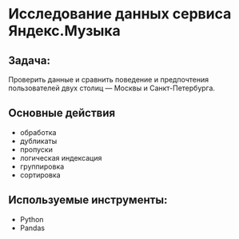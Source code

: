 # Исследование данных сервиса Яндекс.Музыка

## Задача:

Проверить данные и сравнить поведение и предпочтения пользователей двух столиц — Москвы и Санкт-Петербурга.

## Основные действия
- обработка 
- дубликаты
- пропуски
- логическая индексация
- группировка
- сортировка

## Используемые инструменты:
- Python
- Pandas
